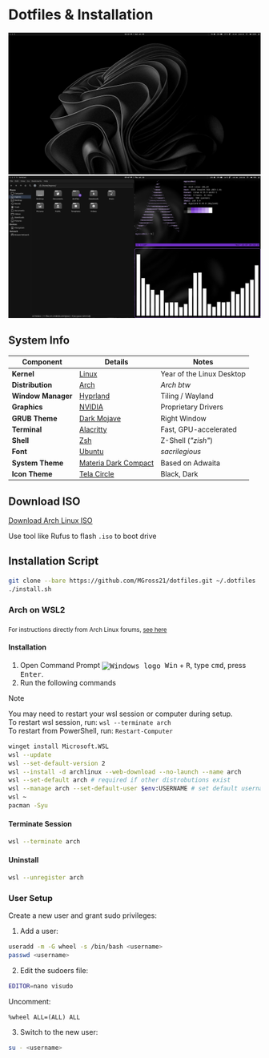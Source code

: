 # Dotfiles & Installation

![Desktop Preview](Pictures/screenshots/monochrome1.png)
![Theme Preview](Pictures/screenshots/preview1.png)

## System Info

| **Component**     | **Details**                                                          |        **Notes**            |
|-------------------|----------------------------------------------------------------------|-----------------------------|
| **Kernel**        | [Linux](https://github.com/torvalds/linux)                           |  Year of the Linux Desktop  |
| **Distribution**  | [Arch](https://archlinux.org)                                        |       *Arch btw*            |
| **Window Manager**| [Hyprland](https://wiki.hyprland.org)                                |    Tiling / Wayland         |
| **Graphics**      | [NVIDIA](https://wiki.archlinux.org/title/NVIDIA)                    |     Proprietary Drivers     |
| **GRUB Theme**    | [Dark Mojave](https://github.com/vinceliuice/Elegant-grub2-themes)   |      Right Window           |
| **Terminal**      | [Alacritty](https://github.com/alacritty/alacritty)                  | Fast, GPU-accelerated       |
| **Shell**         | [Zsh](https://www.zsh.org)                                           |    Z-Shell (*"zish"*)       |
| **Font**          | [Ubuntu](https://design.ubuntu.com/font/)                            |         *sacrilegious*      |
| **System Theme**  | [Materia Dark Compact](https://github.com/nana-4/materia-theme)      |      Based on Adwaita       |
| **Icon Theme**   | [Tela Circle](https://github.com/vinceliuice/Tela-circle-icon-theme)  |       Black, Dark           |

## Download ISO

[Download Arch Linux ISO](https://archlinux.org/download/)

Use tool like Rufus to flash `.iso` to boot drive

## Installation Script

```bash
git clone --bare https://github.com/MGross21/dotfiles.git ~/.dotfiles
./install.sh
```

<!-- ### Making Changes

```bash
alias dotfiles='/usr/bin/git --git-dir=$HOME/.dotfiles --work-tree=$HOME'
dotfiles checkout
dotfiles config --local status.showUntrackedFiles no
```

#### Examples

```bash
dotfiles status
dotfiles add .vimrc
dotfiles commit -m "Update vim config"
``` -->

### Arch on WSL2

<sub>For instructions directly from Arch Linux forums, [see here](https://wiki.archlinux.org/title/Install_Arch_Linux_on_WSL)</sub>

#### Installation

1. Open Command Prompt <kbd><img src="https://img.icons8.com/ios-filled/16/000000/windows8.png" alt="Windows logo" style="vertical-align:middle;"/> Win</kbd> + <kbd>R</kbd>, type <kbd>cmd</kbd>, press <kbd>Enter</kbd>.
2. Run the following commands

> [!Note]
> You may need to restart your wsl session or computer during setup. <br>
> To restart wsl session, run: `wsl --terminate arch` <br>
> To restart from PowerShell, run: `Restart-Computer`

```bash
winget install Microsoft.WSL
wsl --update
wsl --set-default-version 2
wsl --install -d archlinux --web-download --no-launch --name arch
wsl --set-default arch # required if other distrobutions exist
wsl --manage arch --set-default-user $env:USERNAME # set default username to same as windows computer
wsl ~
pacman -Syu
```

#### Terminate Session

```bash
wsl --terminate arch
```

#### Uninstall

```bash
wsl --unregister arch
```

### User Setup

Create a new user and grant sudo privileges:

1. Add a user:

```bash
useradd -m -G wheel -s /bin/bash <username>
passwd <username>
```

2. Edit the sudoers file:

```bash
EDITOR=nano visudo
```

Uncomment:

```plaintext
%wheel ALL=(ALL) ALL
```

3. Switch to the new user:

```bash
su - <username>
```
